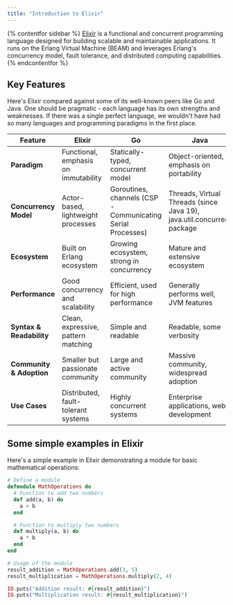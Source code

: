 ```yaml
---
title: "Introduction to Elixir"
---
```

{% contentfor sidebar %}
[Elixir](https://elixir-lang.org/) is a functional and concurrent programming language designed for building scalable and maintainable applications. It runs on the Erlang Virtual Machine (BEAM) and leverages Erlang's concurrency model, fault tolerance, and distributed computing capabilities.
{% endcontentfor %}
## Key Features
Here's Elixir compared against some of its well-known peers like Go and Java. One should be pragmatic - each language has its own strengths and weaknesses. If there was a single perfect language, we wouldn't have had so many languages and programming paradigms in the first place.

| **Feature**                | **Elixir**                               | **Go**                                | **Java**                              |
|----------------------------|------------------------------------------|---------------------------------------|---------------------------------------|
| **Paradigm**               | Functional, emphasis on immutability     | Statically-typed, concurrent model    | Object-oriented, emphasis on portability|
| **Concurrency Model**      | Actor-based, lightweight processes       | Goroutines, channels (CSP - Communicating Serial Processes)            | Threads, Virtual Threads (since Java 19), java.util.concurrent package  |
| **Ecosystem**              | Built on Erlang ecosystem                | Growing ecosystem, strong in concurrency| Mature and extensive ecosystem        |
| **Performance**            | Good concurrency and scalability         | Efficient, used for high performance  | Generally performs well, JVM features |
| **Syntax & Readability**   | Clean, expressive, pattern matching      | Simple and readable                   | Readable, some verbosity               |
| **Community & Adoption**   | Smaller but passionate community         | Large and active community            | Massive community, widespread adoption|
| **Use Cases**              | Distributed, fault-tolerant systems       | Highly concurrent systems     | Enterprise applications, web development|

## Some simple examples in Elixir
Here's a simple example in Elixir demonstrating a module for basic mathematical operations:

```elixir
# Define a module
defmodule MathOperations do
  # Function to add two numbers
  def add(a, b) do
    a + b
  end

  # Function to multiply two numbers
  def multiply(a, b) do
    a * b
  end
end

# Usage of the module
result_addition = MathOperations.add(3, 5)
result_multiplication = MathOperations.multiply(2, 4)

IO.puts("Addition result: #{result_addition}")
IO.puts("Multiplication result: #{result_multiplication}")
```